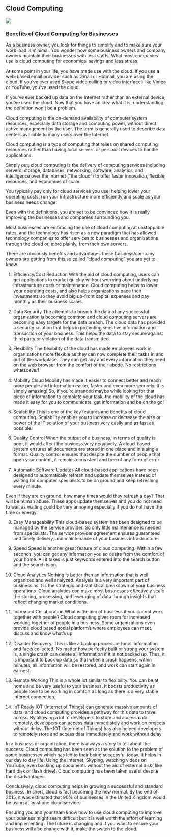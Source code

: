 ## Cloud Computing

<img src="https://github.com/RaviTambade/SDM/blob/main/images/devops/devops_1.png"/>

### Benefits of Cloud Computing for Businesses

As a business owner, you look for things to simplify and to make sure your work load is minimal. You wonder how some business owners and company owners maintain their businesses with less staffs. What most companies use is cloud computing for economical savings and less stress.


At some point in your life, you have made use with the cloud. If you use a web-based email provider such as Gmail or Hotmail, you are using the cloud. If you’ve ever used Skype video calling or video interfaces like Vimeo or YouTube, you’ve used the cloud.

If you’ve ever backed up data on the Internet rather than an external device, you’ve used the cloud. Now that you have an idea what it is, understanding the definition won’t be a problem.



Cloud computing is the on-demand availability of computer system resources, especially data storage and computing power, without direct active management by the user. The term is generally used to describe data centers available to many users over the Internet.

Cloud computing is a type of computing that relies on shared computing resources rather than having local servers or personal devices to handle applications.

Simply put, cloud computing is the delivery of computing services including servers, storage, databases, networking, software, analytics, and intelligence over the Internet (“the cloud”) to offer faster innovation, flexible resources, and economies of scale.

You typically pay only for cloud services you use, helping lower your operating costs, run your infrastructure more efficiently and scale as your business needs change.

Even with the definitions, you are yet to be convinced how it is really improving the businesses and companies surrounding you.


Most businesses are embracing the use of cloud computing at unstoppable rates, and the technology has risen as a new paradigm that has allowed technology companies to offer services to businesses and organizations through the cloud or, more plainly, from their own servers.


There are obviously benefits and advantages these business/company owners are getting from this so called “cloud computing” you are yet to know.

1. Efficiency/Cost Reduction
With the aid of cloud computing, users can get applications to market quickly without worrying about underlying infrastructure costs or maintenance. Cloud computing helps to lower your operating costs, and also helps organizations pace their investments so they avoid big up-front capital expenses and pay monthly as their business scales.

2. Data Security
The attempts to breach the data of any successful organization is becoming common and cloud computing servers are becoming easy targets for the data breach.
The cloud data has provided a security solution that helps in protecting sensitive information and transaction of your business. This helps the data to stay secure against third party or violation of the data transmitted.

3. Flexibility
The flexibility of the cloud has made employees work in organizations more flexible as they can now complete their tasks in and out of the workplace. They can get any and every information they need on the web browser from the comfort of their abode. No restrictions whatsoever!

4. Mobility
Cloud Mobility has made it easier to connect better and reach more people and information easier, faster and even more securely. It is simply amazing! So, if you’re stranded maybe while looking for that piece of information to complete your task, the mobility of the cloud has made it easy for you to communicate, get information and be on the go!

5. Scalability
This is one of the key features and benefits of cloud computing. Scalability enables you to increase or decrease the size or power of the IT solution of your business very easily and as fast as possible.

6. Quality Control
When the output of a business, in terms of quality is poor, it would affect the business very negatively. A cloud-based system ensures all documents are stored in one place and in a single format. Quality control ensures that despite the number of people that open your content, it remains consistent and free of any form of error

7. Automatic Software Updates
All cloud-based applications have been designed to automatically refresh and update themselves instead of waiting for computer specialists to be on ground and keep refreshing every minute.

Even if they are on ground, how many times would they refresh a day? That will be human abuse. These apps update themselves and you do not need to wait as waiting could be very annoying especially if you do not have the time or energy.

8. Easy Manageability
This cloud-based system has been designed to be managed by the service provider. So only little maintenance is needed from specialists. The service provider agreement ensures guaranteed and timely delivery, and maintenance of your business infrastructure.

9. Speed
Speed is another great feature of cloud computing. Within a few seconds, you can get any information you so desire from the comfort of your home. All it takes is just keywords entered into the search button and the search is on.

10. Cloud Analytics
Nothing is better than an information that is well organized and well analyzed. Analysis is a very important part of business as it is the strategic and statistical breakdown of your business operations. Cloud analytics can make most businesses effectively scale the storing, processing, and leveraging of data through insights that reflect changing market conditions.

11. Increased Collaboration
What is the aim of business if you cannot work together with people? Cloud computing gives room for increased working together of people in a business. Some organizations even provide cloud based social platform’s where employees can meet, discuss and know what’s up.

12. Disaster Recovery.
This is like a backup procedure for all information and facts collected. No matter how perfectly built or strong your system is, a single crash can delete all information if it is not backed up. Thus, it is important to back up data so that when a crash happens, within minutes, all information will be restored, and work can start again in earnest.

13. Remote Working
This is a whole lot similar to flexibility. You can be at home and be very useful to your business. It boosts productivity as people love to be working in comfort as long as there is a very stable internet connection.

14. IoT Ready
IOT (Internet of Things) can generate massive amounts of data, and cloud computing provides a pathway for this data to travel across. By allowing a lot of developers to store and access data remotely, developers can access data immediately and work on projects without delay. The IOT (Internet of Things) has also helped developers to remotely store and access data immediately and work without delay.


In a business or organization, there is always a story to tell about the success. Cloud computing has been seen as the solution to the problem of some businesses which has led to their being successful today. It helps in our day to day life. Using the internet, Skyping, watching videos on YouTube, even backing up documents without the aid of external disk( like hard disk or flash drive). Cloud computing has been taken useful despite the disadvantages.

Conclusively, cloud computing helps in growing a successful and standard business. In short, cloud is fast becoming the new normal. By the end of 2015, it was estimated that 90% of businesses in the United Kingdom would be using at least one cloud service.

Ensuring you and your team know how to use cloud computing to improve your business might seem difficult but it is well worth the effort of learning and implementing. The future is changing and if you want to ensure your business will also change with it, make the switch to the cloud.































